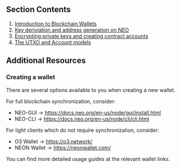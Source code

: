 ## Section Contents

1. [Introduction to Blockchain Wallets](1-Introduction_to_wallets.md)
2. [Key deriviation and address generation on NEO](2-Key_derivation_and_address_generation_on_NEO.md)
3. [Encrypting private keys and creating contract accounts](3-Key_encryption_and_contract_accounts.md)
4. [The UTXO and Account models](4-UTXO_and_account_models.md)

## Additional Resources

### Creating a wallet
There are several options available to you when creating a new wallet.

For full blockchain synchronization, consider:
* NEO-GUI -> https://docs.neo.org/en-us/node/gui/install.html
* NEO-CLI -> https://docs.neo.org/en-us/node/cli/cli.html

For light clients which do not require synchronization, consider:
* O3 Wallet -> https://o3.network/
* NEON Wallet -> https://neonwallet.com/

You can find more detailed usage guides at the relevant wallet links.
